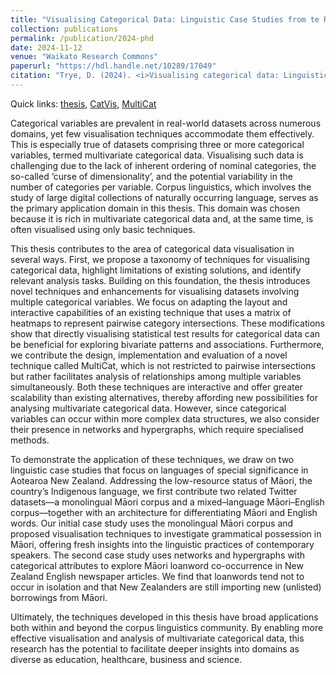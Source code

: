 ```yaml
---
title: "Visualising Categorical Data: Linguistic Case Studies from te Reo Māori and New Zealand English"
collection: publications
permalink: /publication/2024-phd
date: 2024-11-12
venue: "Waikato Research Commons"
paperurl: "https://hdl.handle.net/10289/17049"
citation: "Trye, D. (2024). <i>Visualising categorical data: Linguistic case studies from te Reo Māori and New Zealand English.</i> (Doctoral thesis, The University of Waikato, Hamilton, New Zealand). The University of Waikato."
---
```


Quick links: [thesis](https://hdl.handle.net/10289/17049), [CatVis](https://cat-vis.github.io/src/), [MultiCat](https://dgt12.github.io/multicat/)

Categorical variables are prevalent in real-world datasets across numerous domains, yet few visualisation techniques accommodate them effectively. This is especially true of datasets comprising three or more categorical variables, termed multivariate categorical data. Visualising such data is challenging due to the lack of inherent ordering of nominal categories, the so-called ‘curse of dimensionality’, and the potential variability in the number of categories per variable. Corpus linguistics, which involves the study of large digital collections of naturally occurring language, serves as the primary application domain in this thesis. This domain was chosen because it is rich in multivariate categorical data and, at the same time, is often visualised using only basic techniques.

This thesis contributes to the area of categorical data visualisation in several ways. First, we propose a taxonomy of techniques for visualising categorical data, highlight limitations of existing solutions, and identify relevant analysis tasks. Building on this foundation, the thesis introduces novel techniques and enhancements for visualising datasets involving multiple categorical variables. We focus on adapting the layout and interactive capabilities of an existing technique that uses a matrix of heatmaps to represent pairwise category intersections. These modifications show that directly visualising statistical test results for categorical data can be beneficial for exploring bivariate patterns and associations. Furthermore, we contribute the design, implementation and evaluation of a novel technique called MultiCat, which is not restricted to pairwise intersections but rather facilitates analysis of relationships among multiple variables simultaneously. Both these techniques are interactive and offer greater scalability than existing alternatives, thereby affording new possibilities for analysing multivariate categorical data. However, since categorical variables can occur within more complex data structures, we also consider their presence in networks and hypergraphs, which require specialised methods.

To demonstrate the application of these techniques, we draw on two linguistic case studies that focus on languages of special significance in Aotearoa New Zealand. Addressing the low-resource status of Māori, the country’s Indigenous language, we first contribute two related Twitter datasets—a monolingual Māori corpus and a mixed–language Māori–English corpus—together with an architecture for differentiating Māori and English words. Our initial case study uses the monolingual Māori corpus and proposed visualisation techniques to investigate grammatical possession in Māori, offering fresh insights into the linguistic practices of contemporary speakers. The second case study uses networks and hypergraphs with categorical attributes to explore Māori loanword co-occurrence in New Zealand English newspaper articles. We find that loanwords tend not to occur in isolation and that New Zealanders are still importing new (unlisted) borrowings from Māori.

Ultimately, the techniques developed in this thesis have broad applications both within and beyond the corpus linguistics community. By enabling more effective visualisation and analysis of multivariate categorical data, this research has the potential to facilitate deeper insights into domains as diverse as education, healthcare, business and science.